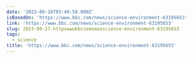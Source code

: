 ```yaml
---
date: '2023-09-28T03:40:58.000Z'
isBasedOn: 'https://www.bbc.com/news/science-environment-63195653'
link: 'https://www.bbc.com/news/science-environment-63195653'
slug: 2023-09-27-httpswwwbbccomnewsscience-environment-63195653
tags:
  - science
title: 'https://www.bbc.com/news/science-environment-63195653'
---
```


